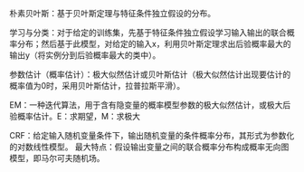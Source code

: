 朴素贝叶斯：基于贝叶斯定理与特征条件独立假设的分布。

学习与分类：对于给定的训练集，先基于特征条件独立假设学习输入输出的联合概率分布；然后基于此模型，对给定的输入x，利用贝叶斯定理求出后验概率最大的输出y（将实例分到后验概率最大的类中）。

参数估计（概率估计）：极大似然估计或贝叶斯估计（极大似然估计出现要估计的概率值为0时，采用贝叶斯估计，拉普拉斯平滑）。

EM：一种迭代算法，用于含有隐变量的概率模型参数的极大似然估计，或极大后验概率估计。E：求期望，M：求极大

CRF：给定输入随机变量条件下，输出随机变量的条件概率分布，其形式为参数化的对数线性模型。
最大特点：假设输出变量之间的联合概率分布构成概率无向图模型，即马尔可夫随机场。
